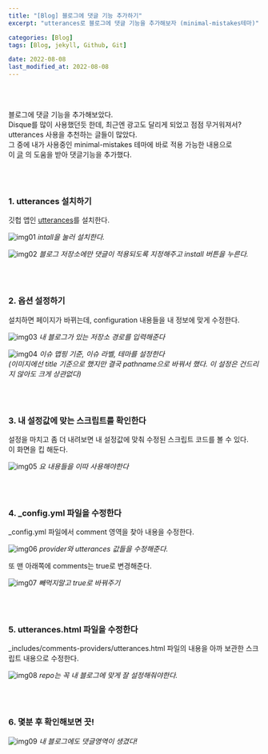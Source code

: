 ```yaml
---
title: "[Blog] 블로그에 댓글 기능 추가하기"
excerpt: "utterances로 블로그에 댓글 기능을 추가해보자 (minimal-mistakes테마)"

categories: [Blog]
tags: [Blog, jekyll, Github, Git]

date: 2022-08-08
last_modified_at: 2022-08-08
---
```


<br>
<br>

블로그에 댓글 기능을 추가해보았다.<br>
Disque를 많이 사용했던듯 한데, 최근엔 광고도 달리게 되었고 점점 무거워져서?<br>
utterances 사용을 추천하는 글들이 많았다.
<br>
그 중에 내가 사용중인 minimal-mistakes 테마에 바로 적용 가능한 내용으로<br>
이 [글] 의 도움을 받아 댓글기능을 추가했다.

<br>
<br>

### 1. utterances 설치하기

깃헙 앱인 [utterances]를 설치한다.

![img01](https://user-images.githubusercontent.com/81657811/183342156-543146c7-d8b1-4733-ba0a-ebc582da4990.png)
_intall을 눌러 설치한다._

![img02](https://user-images.githubusercontent.com/81657811/183342338-1e146bf6-b23d-4519-98ed-c204d4c86f5e.png)
_블로그 저장소에만 댓글이 적용되도록 지정해주고 install 버튼을 누른다._

<br>
<br>

### 2. 옵션 설정하기

설치하면 페이지가 바뀌는데, configuration 내용들을 내 정보에 맞게 수정한다.

![img03](https://user-images.githubusercontent.com/81657811/183411293-0e24bcba-169d-4499-b884-2d28fbd4a84e.png)
_내 블로그가 있는 저장소 경로를 입력해준다_

![img04](https://user-images.githubusercontent.com/81657811/183411315-6abc1241-8b3c-407a-aa10-57ef9606a182.png)
_이슈 맵핑 기준, 이슈 라벨, 테마를 설정한다 <br>
(이미지에선 title 기준으로 했지만 결국 pathname으로 바꿔서 했다. 이 설정은 건드리지 않아도 크게 상관없다)_

<br>
<br>

### 3. 내 설정값에 맞는 스크립트를 확인한다

설정을 마치고 좀 더 내려보면 내 설정값에 맞춰 수정된 스크립트 코드를 볼 수 있다.<br>
이 화면을 킵 해둔다.

![img05](https://user-images.githubusercontent.com/81657811/183412127-3890b623-35ae-4e08-a30d-7263eb7f0264.png)
_요 내용들을 이따 사용해야한다_

<br>
<br>

### 4. \_config.yml 파일을 수정한다

\_config.yml 파일에서 comment 영역을 찾아 내용을 수정한다.

![img06](https://user-images.githubusercontent.com/81657811/183412339-1bab6587-0eb2-449d-a3ee-1b3fa0f5de9d.png)
_provider와 utterances 값들을 수정해준다._

또 맨 아래쪽에 comments는 true로 변경해준다.

![img07](https://user-images.githubusercontent.com/81657811/183412548-2969ac61-0119-4b01-8b51-9a3b628a3599.png)
_빼먹지말고 true로 바꿔주기_

<br>
<br>

### 5. utterances.html 파일을 수정한다

\_includes/comments-providers/utterances.html 파일의 내용을 아까 보관한 스크립트 내용으로 수정한다.

![img08](https://user-images.githubusercontent.com/81657811/183412827-b2034cb2-dbda-44a4-b7d4-80bf469f4d90.png)
_repo는 꼭 내 블로그에 맞게 잘 설정해줘야한다._

<br>
<br>

### 6. 몇분 후 확인해보면 끗!

![img09](https://user-images.githubusercontent.com/81657811/183413095-1e63f7cf-663f-4962-8208-4ca767cb5f9a.png)
_내 블로그에도 댓글영역이 생겼다!_

[글]: https://hyeon9mak.github.io/%EB%B8%94%EB%A1%9C%EA%B7%B8-%EB%8C%93%EA%B8%80-utterances%EB%A1%9C-%EB%B3%80%EA%B2%BD%ED%95%98%EA%B8%B0/
[utterances]: https://github.com/apps/utterances
